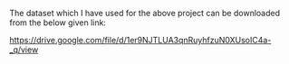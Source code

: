 The dataset which I have used for the above project can be downloaded from the below given link:


https://drive.google.com/file/d/1er9NJTLUA3qnRuyhfzuN0XUsoIC4a-_q/view
